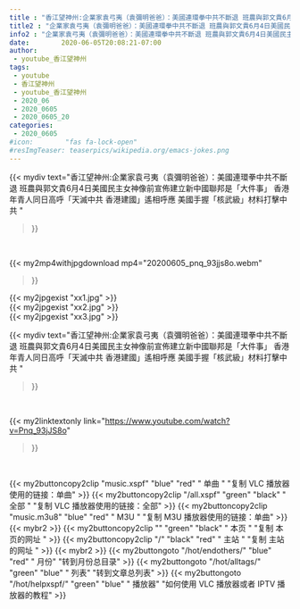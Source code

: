 ```yaml
---
title : "香江望神州:企業家袁弓夷（袁彌明爸爸）：美國連環拳中共不斷退 班農與郭文貴6月4日美國民主女神像前宣佈建立新中國聯邦是「大件事」 香港年青人同日高呼「天滅中共 香港建國」遙相呼應 美國手握「核武級」材料打擊中共 "
title2 : "企業家袁弓夷（袁彌明爸爸）：美國連環拳中共不斷退 班農與郭文貴6月4日美國民主女神像前宣佈建立新中國聯邦是「大件事」 香港年青人同日高呼「天滅中共 香港建國」遙相呼應 美國手握「核武級」材料打擊中共 "
info2 : "企業家袁弓夷（袁彌明爸爸）：美國連環拳中共不斷退 班農與郭文貴6月4日美國民主女神像前宣佈建立新中國聯邦是「大件事」 香港年青人同日高呼「天滅中共 香港建國」遙相呼應 美國手握「核武級」材料打擊中共 "
date:        2020-06-05T20:08:21-07:00
author:
 - youtube_香江望神州
tags:
 - youtube
 - 香江望神州
 - youtube_香江望神州
 - 2020_06
 - 2020_0605
 - 2020_0605_20
categories:
 - 2020_0605
#icon:        "fas fa-lock-open"
#resImgTeaser: teaserpics/wikipedia.org/emacs-jokes.png
---
```


{{< mydiv text="香江望神州:企業家袁弓夷（袁彌明爸爸）：美國連環拳中共不斷退 班農與郭文貴6月4日美國民主女神像前宣佈建立新中國聯邦是「大件事」 香港年青人同日高呼「天滅中共 香港建國」遙相呼應 美國手握「核武級」材料打擊中共 "
>}}
<br>


{{< my2mp4withjpgdownload mp4="20200605_pnq_93jjs8o.webm"
>}}

{{< my2jpgexist "xx1.jpg" >}}<br>
{{< my2jpgexist "xx2.jpg" >}}<br>
{{< my2jpgexist "xx3.jpg" >}}<br>



{{< mydiv text="香江望神州:企業家袁弓夷（袁彌明爸爸）：美國連環拳中共不斷退 班農與郭文貴6月4日美國民主女神像前宣佈建立新中國聯邦是「大件事」 香港年青人同日高呼「天滅中共 香港建國」遙相呼應 美國手握「核武級」材料打擊中共 "
>}}
<br>

{{< my2linktextonly link="https://www.youtube.com/watch?v=Pnq_93jJS8o"
>}}


<br>

{{< my2buttoncopy2clip "music.xspf"        "blue"   "red"    " 单曲 "  "复制 VLC 播放器使用的链接：单曲" >}} {{< my2buttoncopy2clip "/all.xspf"         "green"  "black"  " 全部 "  "复制 VLC 播放器使用的链接：全部" >}} {{< my2buttoncopy2clip "music.m3u8"        "blue"   "red"    " M3U  "    "复制 M3U 播放器使用的链接：单曲" >}} {{< mybr2 >}} {{< my2buttoncopy2clip ""                  "green"  "black"  " 本页 "    "复制 本页的网址 " >}} {{< my2buttoncopy2clip "/"                 "black"  "red"    " 主站 "    "复制 主站的网址 " >}} {{< mybr2 >}} {{< my2buttongoto      "/hot/endothers/"   "blue"   "red"    " 月份"   "转到月份总目录" >}} {{< my2buttongoto      "/hot/alltags/"     "green"  "blue"   " 列表"   "转到文章总列表" >}} {{< my2buttongoto      "/hot/helpxspf/"    "green"  "blue"   " 播放器" "如何使用 VLC 播放器或者 IPTV 播放器的教程" >}} 
